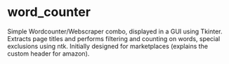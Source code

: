 # word_counter
Simple Wordcounter/Webscraper combo, displayed in a GUI using Tkinter. Extracts page titles and performs filtering and counting on words, special exclusions using ntk. Initially designed for marketplaces (explains the custom header for amazon).

